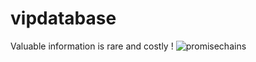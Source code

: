 # vipdatabase
Valuable information is  rare  and costly !
![promisechains](github.com/aureliuscommodus/vipdatabase/issues/1)

